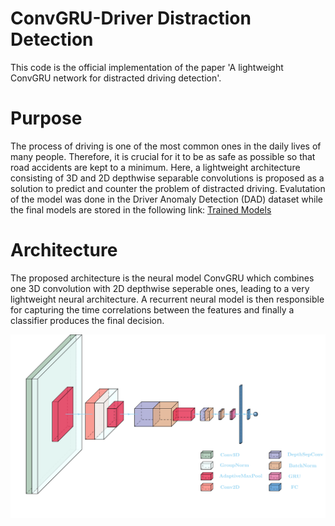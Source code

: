 # ConvGRU-Driver Distraction Detection
This code is the official implementation of the paper 'A lightweight ConvGRU network for distracted
driving detection'. 
<h1> Purpose </h1>
<p>
The process of driving is one of the most common ones in the daily lives of many people. Therefore, it is crucial for it to be as safe as possible so that road accidents are kept to a minimum. Here, a lightweight architecture consisting of 3D and 2D depthwise separable convolutions is proposed as a solution to predict and counter the problem of distracted driving. Evalutation of the model was done in the Driver Anomaly Detection (DAD) dataset while the final models are stored in the following link: 
<a href="https://drive.google.com/drive/folders/1FsBKojWFX8RFeqH5uYn_E2W6Ct_05vbP?usp=sharing"> Trained Models </a>
</p>
<h1> Architecture </h1>
The proposed architecture is the neural model ConvGRU which combines one 3D convolution with 2D depthwise seperable ones, leading to a very lightweight neural architecture. A recurrent neural model is then responsible for capturing the time correlations between the features and finally a classifier produces the final decision.
<p align='center'>
<img src='./images/convgruv4_3.svg'/>
</p>
